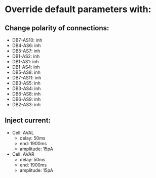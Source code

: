 # Override default parameters with:
## Change polarity of connections:
- DB7-AS10: inh
- DB4-AS6: inh
- DB5-AS7: inh
- DB1-AS2: inh
- DB1-AS1: inh
- DB1-AS4: inh
- DB5-AS8: inh
- DB7-AS11: inh
- DB3-AS5: inh
- DB3-AS4: inh
- DB6-AS8: inh
- DB6-AS9: inh
- DB2-AS3: inh

## Inject current:
- Cell: AVAL
    - delay: 50ms
    - end: 1900ms
    - amplitude: 15pA
- Cell: AVAR
    - delay: 50ms
    - end: 1900ms
    - amplitude: 15pA


